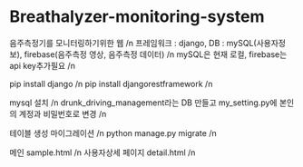 # Breathalyzer-monitoring-system
음주측정기를 모니터링하기위한 웹 /n
프레임워크 : django, DB : mySQL(사용자정보), firebase(음주측정 영상, 음주측정 데이터) /n
mySQL은 현재 로컬, firebase는 api key추가필요 /n

pip install django /n
pip install djangorestframework /n

mysql 설치 /n
drunk_driving_management라는 DB 만들고 my_setting.py에 본인의 계정과 비밀번호로 변경 /n

테이블 생성 마이그레이션 /n 
python manage.py migrate /n

메인 sample.html /n
사용자상세 페이지 detail.html /n
